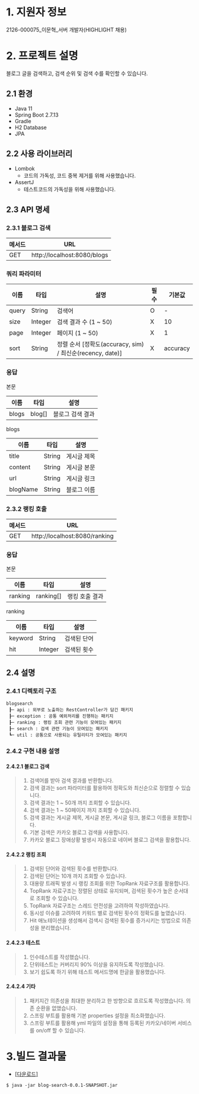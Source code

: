 # 1. 지원자 정보 

2126-000075_이문혁_서버 개발자(HIGHLIGHT 채용)

# 2. 프로젝트 설명 

블로그 글을 검색하고, 검색 순위 및 검색 수를 확인할 수 있습니다.

## 2.1 환경
- Java 11
- Spring Boot 2.7.13
- Gradle
- H2 Database
- JPA

## 2.2 사용 라이브러리
- Lombok
  - 코드의 가독성, 코드 중복 제거를 위해 사용했습니다.
- AssertJ
  - 테스트코드의 가독성을 위해 사용했습니다.

## 2.3 API 명세
### 2.3.1 블로그 검색

| 메서드  | URL                         |
|------|-----------------------------|
| GET  | http://localhost:8080/blogs |
### 쿼리 파라미터

| 이름    | 타입    | 설명                                              | 필수  | 기본값      |
|-------|---------|-------------------------------------------------|-----|----------|
| query | String  | 검색어                                             | O   | -        |
| size  | Integer | 검색 결과 수 (1 ~ 50)                                | X   | 10       |
| page  | Integer | 페이지 (1 ~ 50)                                    | X   | 1        |
| sort  | String  | 정렬 순서 [정확도(accuracy, sim) / 최신순(recency, date)] | X   | accuracy |

### 응답   

본문

| 이름    | 타입      | 설명                         |
|-------|---------|----------------------------|
| blogs | blog[]  | 블로그 검색 결과                  |

blogs

| 이름      | 타입     | 설명         |
|----------|----------|------------|
| title    | String   | 게시글 제목  |
| content  | String   | 게시글 본문  |
| url      | String   | 게시글 링크  |
| blogName | String   | 블로그 이름  |

### 2.3.2 랭킹 호출   

| 메서드  | URL                           |
|------|-------------------------------|
| GET  | http://localhost:8080/ranking |

### 응답

본문

| 이름      | 타입        | 설명       |
|---------|-----------|----------|
| ranking | ranking[] | 랭킹 호출 결과 |

ranking

| 이름      | 타입      | 설명     |
|---------|---------|--------|
| keyword | String  | 검색된 단어 |
| hit     | Integer | 검색된 횟수 |


## 2.4 설명
### 2.4.1 디렉토리 구조
```
blogsearch
 ┠─ api : 외부로 노출하는 RestController가 담긴 패키지
 ┠─ exception : 공통 예외처리를 진행하는 패키지
 ┠─ ranking : 랭킹 조회 관련 기능이 모여있는 패키지
 ┠─ search : 검색 관련 기능이 모여있는 패키지
 ┗─ util : 공통으로 사용되는 유틸리티가 모여있는 패키지
```
### 2.4.2 구현 내용 설명
#### 2.4.2.1 블로그 검색
> 1. 검색어를 받아 검색 결과를 반환합니다.
> 2. 검색 결과는 sort 파라미터를 활용하여 정확도와 최신순으로 정렬할 수 있습니다.
> 3. 검색 결과는 1 ~ 50개 까지 조회할 수 있습니다.
> 4. 검색 결과는 1 ~ 50페이지 까지 조회할 수 있습니다.
> 5. 검색 결과는 게시글 제목, 게시글 본문, 게시글 링크, 블로그 이름을 포함합니다.
> 6. 기본 검색은 카카오 블로그 검색을 사용합니다.
> 7. 카카오 블로그 장애상황 발생시 자동으로 네이버 블로그 검색을 활용합니다.

#### 2.4.2.2 랭킹 조회
> 1. 검색된 단어와 검색된 횟수를 반환합니다.
> 2. 검색된 단어는 10개 까지 조회할 수 있습니다.
> 3. 대용량 트래픽 발생 시 랭킹 조회를 위한 TopRank 자료구조를 활용합니다.
> 4. TopRank 자료구조는 정렬된 상태로 유지되며, 검색된 횟수가 높은 순서대로 조회할 수 있습니다.
> 5. TopRank 자료구조는 스레드 안전성을 고려하여 작성하였습니다.
> 6. 동시성 이슈를 고려하여 키워드 별로 검색된 횟수의 정확도를 높였습니다.
> 7. Hit 애노테이션을 생성해서 검색시 검색된 횟수를 증가시키는 방법으로 의존성을 분리했습니다.

#### 2.4.2.3 테스트
> 1. 인수테스트를 작성했습니다.
> 2. 단위테스트는 커버리지 90% 이상을 유지하도록 작성했습니다.
> 3. 보기 쉽도록 하기 위해 테스트 메서드명에 한글을 활용했습니다.

#### 2.4.2.4 기타
> 1. 패키지간 의존성을 최대한 분리하고 한 방향으로 흐르도록 작성했습니다. 의존 순환을 없앴습니다.
> 2. 스프링 부트를 활용해 기본 properties 설정을 최소화했습니다.
> 3. 스프링 부트를 활용해 yml 파일의 설정을 통해 등록된 카카오/네이버 서비스를 on/off 할 수 있습니다.  


# 3.빌드 결과물
- [[다운로드]](https://github.com/MoonHKLee/20230705_2126-000075/blob/master/lib/blog-search-0.0.1-SNAPSHOT.jar)
```shell
$ java -jar blog-search-0.0.1-SNAPSHOT.jar
```
